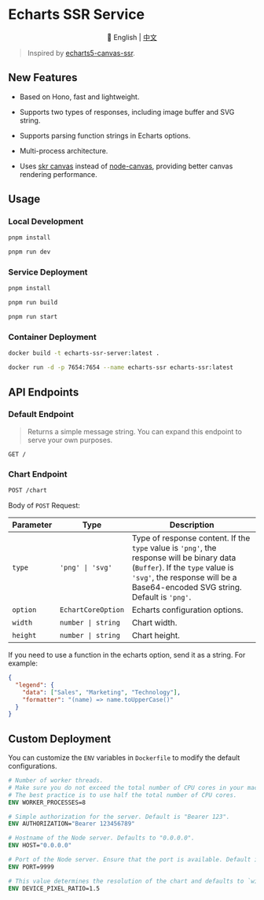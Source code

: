 # Echarts SSR Service

<div align="center">

📘 English | [中文](./README.zh-CN.md)

</div>

> Inspired by [echarts5-canvas-ssr](https://github.com/mosliu/echarts5-canvas-ssr#readme).

## New Features

- Based on Hono, fast and lightweight.

- Supports two types of responses, including image buffer and SVG string.

- Supports parsing function strings in Echarts options.

- Multi-process architecture.

- Uses [skr canvas](https://github.com/Brooooooklyn/canvas) instead of [node-canvas](https://github.com/Automattic/node-canvas), providing better canvas rendering performance.

## Usage

### Local Development

```sh
pnpm install

pnpm run dev
```

### Service Deployment

```sh
pnpm install

pnpm run build

pnpm run start
```

### Container Deployment

```sh
docker build -t echarts-ssr-server:latest .

docker run -d -p 7654:7654 --name echarts-ssr echarts-ssr:latest
```

## API Endpoints

### Default Endpoint

> Returns a simple message string. You can expand this endpoint to serve your own purposes.

```http
GET /
```

### Chart Endpoint

```sh
POST /chart
```

Body of `POST` Request:

| Parameter | Type               | Description                                                                                                                                                                                   |
| --------  | ------------------ | ---------------------------------------------------------------------------------------------------------------------------------------------------------------------------------------------- |
| `type`   | `'png' \| 'svg'`   | Type of response content. If the `type` value is `'png'`, the response will be binary data (`Buffer`). If the `type` value is `'svg'`, the response will be a Base64-encoded SVG string. Default is `'png'`. |
| `option`  | `EchartCoreOption` | Echarts configuration options.                                                                                                                                                               |
| `width`   | `number \| string` | Chart width.                                                                                                                                                                                 |
| `height`  | `number \| string` | Chart height.                                                                                                                                                                                |

If you need to use a function in the echarts option, send it as a string. For example:

```json
{
  "legend": {
    "data": ["Sales", "Marketing", "Technology"],
    "formatter": "(name) => name.toUpperCase()"
  }
}
```

## Custom Deployment

You can customize the `ENV` variables in `Dockerfile` to modify the default configurations.

```Dockerfile
# Number of worker threads.
# Make sure you do not exceed the total number of CPU cores in your machine.
# The best practice is to use half the total number of CPU cores.
ENV WORKER_PROCESSES=8

# Simple authorization for the server. Default is "Bearer 123".
ENV AUTHORIZATION="Bearer 123456789"

# Hostname of the Node server. Defaults to "0.0.0.0".
ENV HOST="0.0.0.0"

# Port of the Node server. Ensure that the port is available. Default is `7654`.
ENV PORT=9999

# This value determines the resolution of the chart and defaults to `window.devicePixelRatio` in browsers.
ENV DEVICE_PIXEL_RATIO=1.5
```
